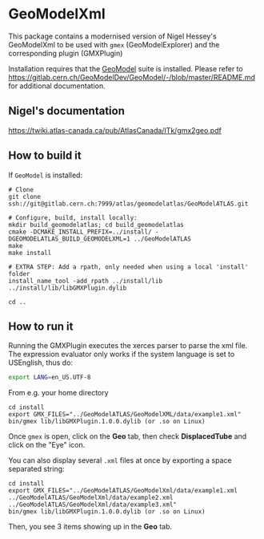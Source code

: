# GeoModelXml

This package contains a modernised version of Nigel Hessey's GeoModelXml to be 
used with `gmex` (GeoModelExplorer) and the corresponding plugin (GMXPlugin)

Installation requires that the [GeoModel](https://gitlab.cern.ch/GeoModelDev/GeoModel) suite is installed. Please refer to https://gitlab.cern.ch/GeoModelDev/GeoModel/-/blob/master/README.md for additional documentation.


## Nigel's documentation

https://twiki.atlas-canada.ca/pub/AtlasCanada/ITk/gmx2geo.pdf

## How to build it

If `GeoModel` is installed:

```
# Clone
git clone ssh://git@gitlab.cern.ch:7999/atlas/geomodelatlas/GeoModelATLAS.git

# Configure, build, install locally:
mkdir build_geomodelatlas; cd build_geomodelatlas
cmake -DCMAKE_INSTALL_PREFIX=../install/ -DGEOMODELATLAS_BUILD_GEOMODELXML=1 ../GeoModelATLAS
make
make install

# EXTRA STEP: Add a rpath, only needed when using a local 'install' folder 
install_name_tool -add_rpath ../install/lib ../install/lib/libGMXPlugin.dylib

cd ..
```


## How to run it

Running the GMXPlugin executes the xerces parser to parse the xml file. The expression evaluator only works if the system language is set to USEnglish, thus do:
```bash
export LANG=en_US.UTF-8
```

From e.g. your home directory

```
cd install
export GMX_FILES="../GeoModelATLAS/GeoModelXML/data/example1.xml"
bin/gmex lib/libGMXPlugin.1.0.0.dylib (or .so on Linux)
```

Once `gmex` is open, click on the **Geo** tab, then check **DisplacedTube** and click on the "Eye" icon.


You can also display several `.xml` files at once by exporting a space separated string:

```
cd install
export GMX_FILES="../GeoModelATLAS/GeoModelXml/data/example1.xml ../GeoModelATLAS/GeoModelXml/data/example2.xml ../GeoModelATLAS/GeoModelXml/data/example3.xml"
bin/gmex lib/libGMXPlugin.1.0.0.dylib (or .so on Linux)
```

Then, you see 3 items showing up in the **Geo** tab.
